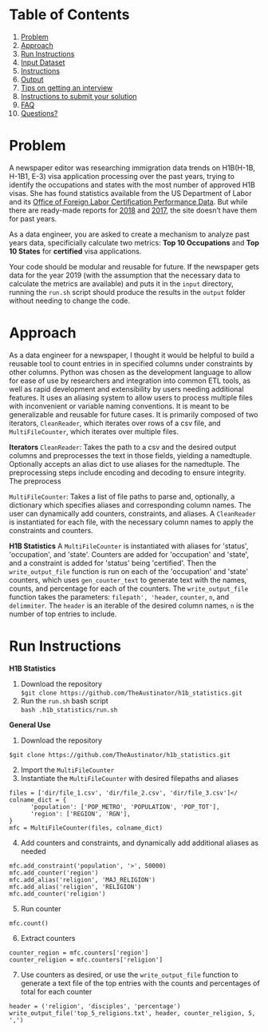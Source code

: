 # Table of Contents
1. [Problem](README.md#problem)
2. [Approach](README.md#approach)
3. [Run Instructions](README.md#run-instructions)
2. [Input Dataset](README.md#input-dataset)
3. [Instructions](README.md#instructions)
4. [Output](README.md#output)
5. [Tips on getting an interview](README.md#tips-on-getting-an-interview)
6. [Instructions to submit your solution](README.md#instructions-to-submit-your-solution)
7. [FAQ](README.md#faq)
8. [Questions?](README.md#questions?)

# Problem

A newspaper editor was researching immigration data trends on H1B(H-1B, H-1B1, E-3) visa application processing over the past years, trying to identify the occupations and states with the most number of approved H1B visas. She has found statistics available from the US Department of Labor and its [Office of Foreign Labor Certification Performance Data](https://www.foreignlaborcert.doleta.gov/performancedata.cfm#dis). But while there are ready-made reports for [2018](https://www.foreignlaborcert.doleta.gov/pdf/PerformanceData/2018/H-1B_Selected_Statistics_FY2018_Q4.pdf) and [2017](https://www.foreignlaborcert.doleta.gov/pdf/PerformanceData/2017/H-1B_Selected_Statistics_FY2017.pdf), the site doesn’t have them for past years. 

As a data engineer, you are asked to create a mechanism to analyze past years data, specificially calculate two metrics: **Top 10 Occupations** and **Top 10 States** for **certified** visa applications.

Your code should be modular and reusable for future. If the newspaper gets data for the year 2019 (with the assumption that the necessary data to calculate the metrics are available) and puts it in the `input` directory, running the `run.sh` script should produce the results in the `output` folder without needing to change the code.

# Approach

As a data engineer for a newspaper, I thought it would be helpful to build a reusable tool to count entries in in specified columns under constraints by other columns. Python was chosen as the development language to allow for ease of use by researchers and integration into common ETL tools, as well as rapid development and extensibility by users needing additional features. It uses an aliasing system to allow users to process multiple files with inconvenient or variable naming conventions. It is meant to be generalizable and reusable for future cases. It is primarily composed of two iterators, `CleanReader`, which iterates over rows of a csv file, and `MultiFileCounter`, which iterates over multiple files.

**Iterators**
`CleanReader`: Takes the path to a csv and the desired output columns and preprocesses the text in those fields, yielding a namedtuple. Optionally accepts an alias dict to use aliases for the namedtuple. The preprocessing steps include encoding and decoding to ensure integrity. The preprocess

`MultiFileCounter`: Takes a list of file paths to parse and, optionally, a dictionary which specifies aliases and corresponding column names. The user can dynamically add counters, constraints, and aliases. A `CleanReader` is instantiated for each file, with the necessary column names to apply the constraints and counters.

**H1B Statistics**
A `MultiFileCounter` is instantiated with aliases for 'status', 'occupation', and 'state'. Counters are added for 'occupation' and 'state', and a constraint is added for 'status' being 'certified'. Then the `write_output_file` function is run on each of the 'occupation' and 'state' counters, which uses `gen_counter_text` to generate text with the names, counts, and percentage for each of the counters. The `write_output_file` function takes the parameters: `filepath', 'header`, `counter`, `n`, and `delimmiter`. The `header` is an iterable of the desired column names, `n` is the number of top entries to include.

# Run Instructions

**H1B Statistics**
1. Download the repository  
`$git clone https://github.com/TheAustinator/h1b_statistics.git`  
2. Run the `run.sh` bash script  
`bash .h1b_statistics/run.sh`  

**General Use**
1. Download the repository  
```
$git clone https://github.com/TheAustinator/h1b_statistics.git
```
2. Import the `MultiFileCounter`  
3. Instantiate the `MultiFileCounter` with desired filepaths and aliases  
```
files = ['dir/file_1.csv', 'dir/file_2.csv', 'dir/file_3.csv']</
colname_dict = {  
      'population': ['POP_METRO', 'POPULATION', 'POP_TOT'],  
      'region': ['REGION', 'RGN'],  
}  
mfc = MultiFileCounter(files, colname_dict)
```
4. Add counters and constraints, and dynamically add additional aliases as needed  
```
mfc.add_constraint('population', '>', 50000)  
mfc.add_counter('region')  
mfc.add_alias('religion', 'MAJ_RELIGION')  
mfc.add_alias('religion', 'RELIGION')  
mfc.add_counter('religion')
```
5. Run counter  
```
mfc.count()
```
6. Extract counters  
```
counter_region = mfc.counters['region']  
counter_religion = mfc.counters['religion']
```
7. Use counters as desired, or use the `write_output_file` function to generate a text file of the top entries with the counts and percentages of total for each counter  
```
header = ('religion', 'disciples', 'percentage')  
write_output_file('top_5_religions.txt', header, counter_religion, 5, ',')
```
